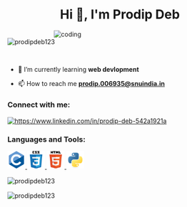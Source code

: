 <h1 align="center">Hi 👋, I'm Prodip Deb</h1>
 <img src="https://cdn.dribbble.com/users/1162077/screenshots/3848914/programmer.gif" alt="coding" align="right" width="400">

<p align="left"> <img src="https://komarev.com/ghpvc/?username=prodipdeb123&label=Profile%20views&color=0e75b6&style=flat" alt="prodipdeb123" /> </p>

<p align="left"> <a href="https://twitter.com/" target="blank"><img src="https://img.shields.io/twitter/follow/?logo=twitter&style=for-the-badge" alt="" /></a> </p>

- 🌱 I’m currently learning **web devlopment**

- 📫 How to reach me **prodip.006935@snuindia.in**

<h3 align="left">Connect with me:</h3>
<p align="left">
<a href="https://linkedin.com/in/https://www.linkedin.com/in/prodip-deb-542a1921a" target="blank"><img align="center" src="https://raw.githubusercontent.com/rahuldkjain/github-profile-readme-generator/master/src/images/icons/Social/linked-in-alt.svg" alt="https://www.linkedin.com/in/prodip-deb-542a1921a" height="30" width="40" /></a>
</p>

<h3 align="left">Languages and Tools:</h3>
<p align="left"> <a href="https://www.cprogramming.com/" target="_blank" rel="noreferrer"> <img src="https://raw.githubusercontent.com/devicons/devicon/master/icons/c/c-original.svg" alt="c" width="40" height="40"/> </a> <a href="https://www.w3schools.com/css/" target="_blank" rel="noreferrer"> <img src="https://raw.githubusercontent.com/devicons/devicon/master/icons/css3/css3-original-wordmark.svg" alt="css3" width="40" height="40"/> </a> <a href="https://www.w3.org/html/" target="_blank" rel="noreferrer"> <img src="https://raw.githubusercontent.com/devicons/devicon/master/icons/html5/html5-original-wordmark.svg" alt="html5" width="40" height="40"/> </a> <a href="https://www.python.org" target="_blank" rel="noreferrer"> <img src="https://raw.githubusercontent.com/devicons/devicon/master/icons/python/python-original.svg" alt="python" width="40" height="40"/> </a> </p>

<p><img align="center" src="https://github-readme-stats.vercel.app/api/top-langs?username=prodipdeb123&show_icons=true&locale=en&layout=compact" alt="prodipdeb123" /></p>

<p><img align="center" src="https://github-readme-streak-stats.herokuapp.com/?user=prodipdeb123&" alt="prodipdeb123" /></p>
